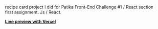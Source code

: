 recipe card project I did for Patika Front-End Challenge #1 / React section first assignment. Js / React.

<b><a href="https://kodluyoruzilkrepo-seven.vercel.app/javascript-odev-1/index.html">Live preview with Vercel</a></b>
